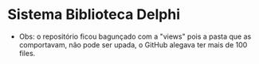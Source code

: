 # Sistema Biblioteca Delphi
- Obs: o repositório ficou bagunçado com a "views" pois a pasta que as comportavam, não pode ser upada, o GitHub alegava ter mais de 100 files.
